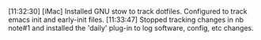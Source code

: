 [11:32:30] [iMac] Installed GNU stow to track dotfiles. Configured to track emacs init and early-init files.
[11:33:47] Stopped tracking changes in nb note#1 and installed the 'daily' plug-in to log software, config, etc changes.
